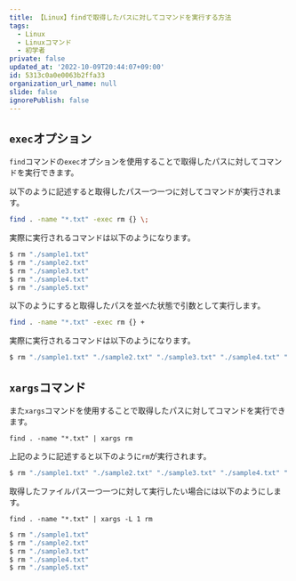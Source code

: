 ```yaml
---
title: 【Linux】findで取得したパスに対してコマンドを実行する方法
tags:
  - Linux
  - Linuxコマンド
  - 初学者
private: false
updated_at: '2022-10-09T20:44:07+09:00'
id: 5313c0a0e0063b2ffa33
organization_url_name: null
slide: false
ignorePublish: false
---
```

## `exec`オプション
`find`コマンドの`exec`オプションを使用することで取得したパスに対してコマンドを実行できます。

以下のように記述すると取得したパス一つ一つに対してコマンドが実行されます。

```zsh
find . -name "*.txt" -exec rm {} \;
```
実際に実行されるコマンドは以下のようになります。

```zsh
$ rm "./sample1.txt"
$ rm "./sample2.txt"
$ rm "./sample3.txt" 
$ rm "./sample4.txt"
$ rm "./sample5.txt"
```

以下のようにすると取得したパスを並べた状態で引数として実行します。

```zsh
find . -name "*.txt" -exec rm {} +
```
実際に実行されるコマンドは以下のようになります。
```zsh
$ rm "./sample1.txt" "./sample2.txt" "./sample3.txt" "./sample4.txt" "./sample5.txt"
```

## `xargs`コマンド
また`xargs`コマンドを使用することで取得したパスに対してコマンドを実行できます。

```
find . -name "*.txt" | xargs rm
```

上記のように記述すると以下のように`rm`が実行されます。

```zsh
$ rm "./sample1.txt" "./sample2.txt" "./sample3.txt" "./sample4.txt" "./sample5.txt"
```

取得したファイルパス一つ一つに対して実行したい場合には以下のようにします。

```
find . -name "*.txt" | xargs -L 1 rm
```
```zsh
$ rm "./sample1.txt"
$ rm "./sample2.txt"
$ rm "./sample3.txt" 
$ rm "./sample4.txt"
$ rm "./sample5.txt"
```
